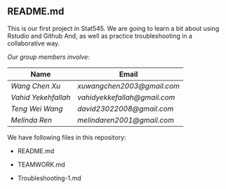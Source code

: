 ## README.md

This is our first project in Stat545. 
We are going to learn a bit about using Rstudio and Github 
And, as well as practice troubleshooting in a collaborative way.

*Our group members involve:*

Name | Email
---- | ----
*Wang Chen Xu* | _xuwangchen2003@gmail.com_
*Vahid Yekehfallah* | _vahidyekkefallah@gmail.com_
*Teng Wei Wang* | _david23022008@gmail.com_
*Melinda Ren* | _melindaren2001@gmail.com_

We have following files in this repository:

- README.md

- TEAMWORK.md

- Troubleshooting-1.md
